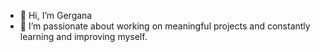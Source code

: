 - 👋 Hi, I’m Gergana
- 🌱 I’m passionate about working on meaningful projects and constantly learning and improving myself.

<!---
GerganaT/GerganaT is a ✨ special ✨ repository because its `README.md` (this file) appears on your GitHub profile.
You can click the Preview link to take a look at your changes.
--->
